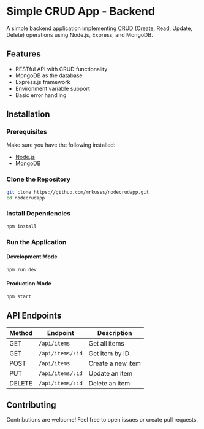 # Simple CRUD App - Backend

A simple backend application implementing CRUD (Create, Read, Update, Delete) operations using Node.js, Express, and MongoDB.

## Features
- RESTful API with CRUD functionality
- MongoDB as the database
- Express.js framework
- Environment variable support
- Basic error handling

## Installation

### Prerequisites
Make sure you have the following installed:
- [Node.js](https://nodejs.org/)
- [MongoDB](https://www.mongodb.com/)

### Clone the Repository
```sh
git clone https://github.com/mrkusss/nodecrudapp.git
cd nodecrudapp
```

### Install Dependencies
```sh
npm install
```

### Run the Application
#### Development Mode
```sh
npm run dev
```
#### Production Mode
```sh
npm start
```

## API Endpoints

| Method | Endpoint       | Description          |
|--------|---------------|----------------------|
| GET    | `/api/items`  | Get all items       |
| GET    | `/api/items/:id` | Get item by ID     |
| POST   | `/api/items`  | Create a new item   |
| PUT    | `/api/items/:id` | Update an item    |
| DELETE | `/api/items/:id` | Delete an item    |

## Contributing
Contributions are welcome! Feel free to open issues or create pull requests.
